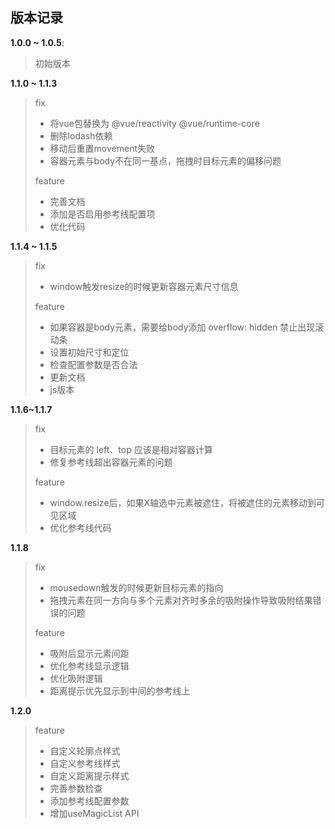 ## 版本记录

**1.0.0 ~ 1.0.5**:
> 初始版本

**1.1.0 ~ 1.1.3**  
> fix
>  - 将vue包替换为 @vue/reactivity @vue/runtime-core
>  - 删除lodash依赖
>  - 移动后重置movement失败
>  - 容器元素与body不在同一基点，拖拽时目标元素的偏移问题
>
> feature
>  - 完善文档
>  - 添加是否启用参考线配置项
>  - 优化代码

**1.1.4 ~ 1.1.5**
> fix
> - window触发resize的时候更新容器元素尺寸信息
> 
> feature
>  - 如果容器是body元素，需要给body添加 overflow: hidden 禁止出现滚动条
>  - 设置初始尺寸和定位
>  - 检查配置参数是否合法
>  - 更新文档
>  - js版本
> 

**1.1.6~1.1.7**
> fix
>  - 目标元素的 left、top 应该是相对容器计算
>  - 修复参考线超出容器元素的问题
> 
> feature
>  - window.resize后，如果X轴选中元素被遮住，将被遮住的元素移动到可见区域
>  - 优化参考线代码

**1.1.8**
> fix
>  - mousedown触发的时候更新目标元素的指向
>  - 拖拽元素在同一方向与多个元素对齐时多余的吸附操作导致吸附结果错误的问题
>
> feature
>  - 吸附后显示元素间距
>  - 优化参考线显示逻辑
>  - 优化吸附逻辑
>  - 距离提示优先显示到中间的参考线上
>

**1.2.0**
> feature
>  - 自定义轮廓点样式
>  - 自定义参考线样式
>  - 自定义距离提示样式
>  - 完善参数检查
>  - 添加参考线配置参数
>  - 增加useMagicList API
> 

